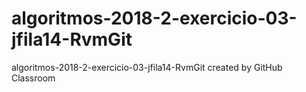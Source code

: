 # algoritmos-2018-2-exercicio-03-jfila14-RvmGit
algoritmos-2018-2-exercicio-03-jfila14-RvmGit created by GitHub Classroom
